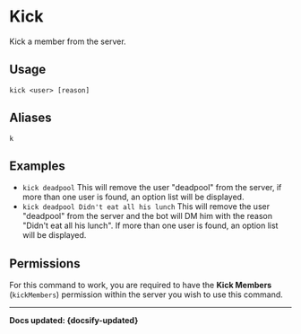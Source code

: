 # Kick
Kick a member from the server.

## Usage
`kick <user> [reason]`

## Aliases
`k`

## Examples
- `kick deadpool` This will remove the user "deadpool" from the server, if more than one user is found, an option list will be displayed.
- `kick deadpool Didn't eat all his lunch` This will remove the user "deadpool" from the server and the bot will DM him with the reason "Didn't eat all his lunch". If more than one user is found, an option list will be displayed.

## Permissions
For this command to work, you are required to have the **Kick Members** (`kickMembers`)  permission within the server you wish to use this command.

----

**Docs updated: {docsify-updated}**